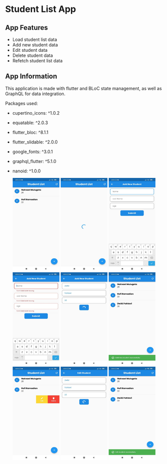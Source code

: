 # Student List App
 
## App Features
* Load student list data
* Add new student data
* Edit student data
* Delete student data
* Refetch student list data

## App Information
This application is made with flutter and BLoC state management, as well as GraphQL for data integration.

Packages used:
* cupertino_icons: ^1.0.2
* equatable: ^2.0.3
* flutter_bloc: ^8.1.1
* flutter_slidable: ^2.0.0
* google_fonts: ^3.0.1
* graphql_flutter: ^5.1.0
* nanoid: ^1.0.0

  <img src="https://github.com/rafiramadian/student_list_app/blob/main/img/photo_2022-08-22_08-20-29.jpg?raw=true" alt="drawing" width="150" height="300" /> <img src="https://github.com/rafiramadian/student_list_app/blob/main/img/photo_2022-08-22_08-20-28.jpg?raw=true" alt="drawing" width="150" height="300" /> <img src="https://github.com/rafiramadian/student_list_app/blob/main/img/photo_2022-08-22_08-20-30.jpg?raw=true" alt="drawing" width="150" height="300" /> <img src="https://github.com/rafiramadian/student_list_app/blob/main/img/photo_2022-08-22_08-20-31.jpg?raw=true" alt="drawing" width="150" height="300"/> <img src="https://github.com/rafiramadian/student_list_app/blob/main/img/photo_2022-08-22_08-20-33.jpg?raw=true" alt="drawing" width="150" height="300"/> <img src="https://github.com/rafiramadian/student_list_app/blob/main/img/photo_2022-08-22_08-20-34.jpg?raw=true" alt="drawing" width="150" height="300"/> <img src="https://github.com/rafiramadian/student_list_app/blob/main/img/photo_2022-08-22_08-20-35.jpg?raw=true" alt="drawing" width="150" height="300"/> <img src="https://github.com/rafiramadian/student_list_app/blob/main/img/photo_2022-08-22_08-20-37.jpg?raw=true" alt="drawing" width="150" height="300"/> <img src="https://github.com/rafiramadian/student_list_app/blob/main/img/photo_2022-08-22_08-20-39.jpg?raw=true" alt="drawing" width="150" height="300" />
